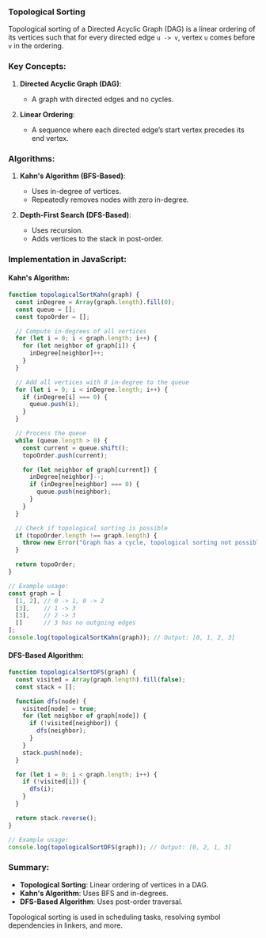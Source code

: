 ### Topological Sorting

Topological sorting of a Directed Acyclic Graph (DAG) is a linear ordering of its vertices such that for every directed edge `u -> v`, vertex `u` comes before `v` in the ordering.

### Key Concepts:

1. **Directed Acyclic Graph (DAG)**:
   - A graph with directed edges and no cycles.

2. **Linear Ordering**:
   - A sequence where each directed edge’s start vertex precedes its end vertex.

### Algorithms:

1. **Kahn's Algorithm (BFS-Based)**:
   - Uses in-degree of vertices.
   - Repeatedly removes nodes with zero in-degree.

2. **Depth-First Search (DFS-Based)**:
   - Uses recursion.
   - Adds vertices to the stack in post-order.

### Implementation in JavaScript:

#### Kahn's Algorithm:

```javascript
function topologicalSortKahn(graph) {
  const inDegree = Array(graph.length).fill(0);
  const queue = [];
  const topoOrder = [];

  // Compute in-degrees of all vertices
  for (let i = 0; i < graph.length; i++) {
    for (let neighbor of graph[i]) {
      inDegree[neighbor]++;
    }
  }

  // Add all vertices with 0 in-degree to the queue
  for (let i = 0; i < inDegree.length; i++) {
    if (inDegree[i] === 0) {
      queue.push(i);
    }
  }

  // Process the queue
  while (queue.length > 0) {
    const current = queue.shift();
    topoOrder.push(current);

    for (let neighbor of graph[current]) {
      inDegree[neighbor]--;
      if (inDegree[neighbor] === 0) {
        queue.push(neighbor);
      }
    }
  }

  // Check if topological sorting is possible
  if (topoOrder.length !== graph.length) {
    throw new Error("Graph has a cycle, topological sorting not possible.");
  }

  return topoOrder;
}

// Example usage:
const graph = [
  [1, 2], // 0 -> 1, 0 -> 2
  [3],    // 1 -> 3
  [3],    // 2 -> 3
  []      // 3 has no outgoing edges
];
console.log(topologicalSortKahn(graph)); // Output: [0, 1, 2, 3]
```

#### DFS-Based Algorithm:

```javascript
function topologicalSortDFS(graph) {
  const visited = Array(graph.length).fill(false);
  const stack = [];

  function dfs(node) {
    visited[node] = true;
    for (let neighbor of graph[node]) {
      if (!visited[neighbor]) {
        dfs(neighbor);
      }
    }
    stack.push(node);
  }

  for (let i = 0; i < graph.length; i++) {
    if (!visited[i]) {
      dfs(i);
    }
  }

  return stack.reverse();
}

// Example usage:
console.log(topologicalSortDFS(graph)); // Output: [0, 2, 1, 3]
```

### Summary:

- **Topological Sorting**: Linear ordering of vertices in a DAG.
- **Kahn's Algorithm**: Uses BFS and in-degrees.
- **DFS-Based Algorithm**: Uses post-order traversal.

Topological sorting is used in scheduling tasks, resolving symbol dependencies in linkers, and more.